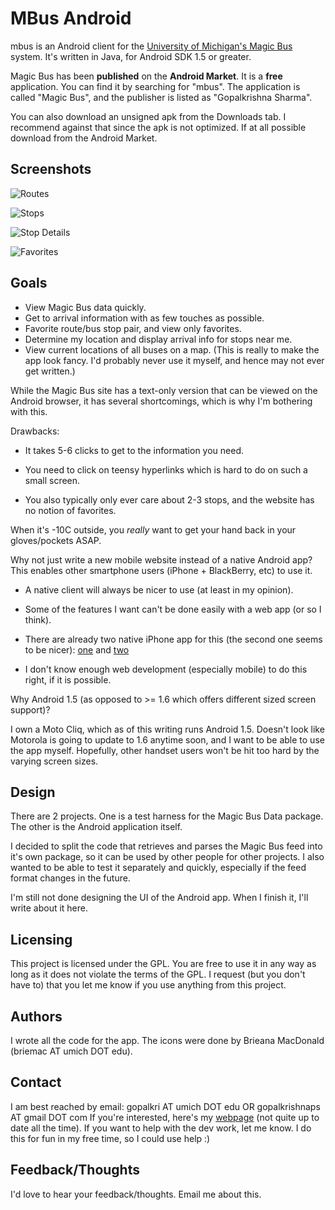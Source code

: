 # MBus Android

mbus is an Android client for the [University of Michigan's Magic Bus](http://mbus.pts.umich.edu/) system. It's written in Java, for Android SDK 1.5 or greater.

Magic Bus has been __published__ on the __Android Market__. It is a __free__ application. You can find it by searching for "mbus". The application is called "Magic Bus", and the publisher is listed as "Gopalkrishna Sharma".

You can also download an unsigned apk from the Downloads tab. I recommend against that since the apk is not optimized. If at all possible download from the Android Market.

## Screenshots
![Routes](http://www-personal.umich.edu/~gopalkri/mbus/screenshots/Routes.png)

![Stops](http://www-personal.umich.edu/~gopalkri/mbus/screenshots/Stops.png)

![Stop Details](http://www-personal.umich.edu/~gopalkri/mbus/screenshots/StopDetails.png)

![Favorites](http://www-personal.umich.edu/~gopalkri/mbus/screenshots/Favorites.png)

## Goals
- View Magic Bus data quickly. 
- Get to arrival information with as few touches as possible.
- Favorite route/bus stop pair, and view only favorites.
- Determine my location and display arrival info for stops near me.
- View current locations of all buses on a map. (This is really to make the app look fancy. I'd probably never use it myself, and hence may not ever get written.)

While the Magic Bus site has a text-only version that can be viewed on the Android browser, it has several shortcomings, which is why I'm bothering with this.

Drawbacks:

- It takes 5-6 clicks to get to the information you need.

- You need to click on teensy hyperlinks which is hard to do on such a small screen. 

- You also typically only ever care about 2-3 stops, and the website has no notion of favorites.

When it's -10C outside, you *really* want to get your hand back in your gloves/pockets ASAP.

Why not just write a new mobile website instead of a native Android app? This enables other smartphone users (iPhone + BlackBerry, etc) to use it.

- A native client will always be nicer to use (at least in my opinion). 

- Some of the features I want can't be done easily with a web app (or so I think).

- There are already two native iPhone app for this (the second one seems to be nicer): [one](http://itunes.apple.com/us/app/mbus/id321927057?mt=8) and [two](http://itunes.apple.com/us/app/campus-to-campus/id322705603?mt=8)

- I don't know enough web development (especially mobile) to do this right, if it is possible.

Why Android 1.5 (as opposed to >= 1.6 which offers different sized screen support)? 

I own a Moto Cliq, which as of this writing runs Android 1.5. Doesn't look like Motorola is going to update to 1.6 anytime soon, and I want to be able to use the app myself. Hopefully, other handset users won't be hit too hard by the varying screen sizes.

## Design
There are 2 projects. One is a test harness for the Magic Bus Data package. The other is the Android application itself.
 
I decided to split the code that retrieves and parses the Magic Bus feed into it's own package, so it can be used by other people for other projects. I also wanted to be able to test it separately and quickly, especially if the feed format changes in the future.

I'm still not done designing the UI of the Android app. When I finish it, I'll write about it here.

## Licensing
This project is licensed under the GPL. You are free to use it in any way as long as it does not violate the terms of the GPL. I request (but you don't have to) that you let me know if you use anything from this project.

## Authors
I wrote all the code for the app. The icons were done by Brieana MacDonald (briemac AT umich DOT edu). 

## Contact
I am best reached by email: gopalkri AT umich DOT edu OR gopalkrishnaps AT gmail DOT com
If you're interested, here's my [webpage](http://www.umich.edu/~gopalkri) (not quite up to date all the time). If you want to help with the dev work, let me know. I do this for fun in my free time, so I could use help :)

## Feedback/Thoughts
I'd love to hear your feedback/thoughts. Email me about this. 
